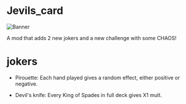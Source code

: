 # Jevils_card

![Banner]([https://raw.githubusercontent.com/megathek/images/refs/heads/main/jonklers.png?token=GHSAT0AAAAAADHAKD7TBBPONRGFP3UYYYQA2DNJ5TA](https://raw.githubusercontent.com/megathek/images/refs/heads/main/jonklers.png?token=GHSAT0AAAAAADHAKD7T2HDW4WUHH6WKGNX22DNKIAA))

A mod that adds 2 new jokers and a new challenge with some CHAOS!

# jokers
- Pirouette: Each hand played gives a random effect, either positive or negative.

- Devil's knife: Every King of Spades in full deck gives X1 mult.
